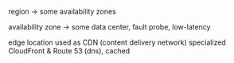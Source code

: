 region -> some availability zones

availability zone -> some data center, fault probe, low-latency

edge location used as CDN (content delivery network) specialized CloudFront & Route 53 (dns), cached

